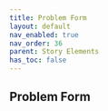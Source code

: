 ```yaml
---
title: Problem Form
layout: default
nav_enabled: true
nav_order: 36
parent: Story Elements
has_toc: false
---
```

## Problem Form